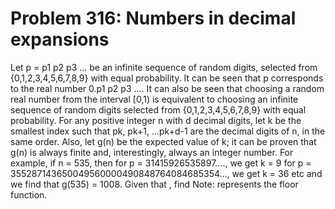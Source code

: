 # Problem 316: Numbers in decimal expansions
Let p = p1 p2 p3 ... be an infinite sequence of random digits, selected
from {0,1,2,3,4,5,6,7,8,9} with equal probability. It can be seen that p
corresponds to the real number 0.p1 p2 p3 .... It can also be seen that
choosing a random real number from the interval \[0,1) is equivalent to
choosing an infinite sequence of random digits selected from
{0,1,2,3,4,5,6,7,8,9} with equal probability. For any positive integer n
with d decimal digits, let k be the smallest index such that pk, pk+1,
...pk+d-1 are the decimal digits of n, in the same order. Also, let g(n)
be the expected value of k; it can be proven that g(n) is always finite
and, interestingly, always an integer number. For example, if n = 535,
then for p = 31415926535897...., we get k = 9 for p =
355287143650049560000490848764084685354..., we get k = 36 etc and we
find that g(535) = 1008. Given that , find Note: represents the floor
function.
